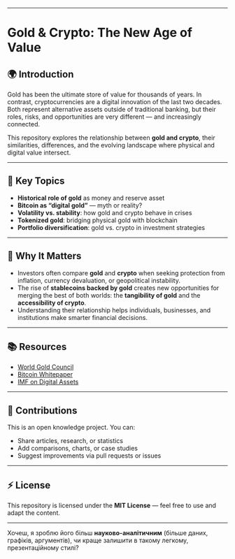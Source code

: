 

---

# Gold & Crypto: The New Age of Value

## 🌍 Introduction

Gold has been the ultimate store of value for thousands of years. In contrast, cryptocurrencies are a digital innovation of the last two decades. Both represent alternative assets outside of traditional banking, but their roles, risks, and opportunities are very different — and increasingly connected.

This repository explores the relationship between **gold and crypto**, their similarities, differences, and the evolving landscape where physical and digital value intersect.

---

## 📌 Key Topics

* **Historical role of gold** as money and reserve asset
* **Bitcoin as “digital gold”** — myth or reality?
* **Volatility vs. stability**: how gold and crypto behave in crises
* **Tokenized gold**: bridging physical gold with blockchain
* **Portfolio diversification**: gold vs. crypto in investment strategies

---

## 🔑 Why It Matters

* Investors often compare **gold** and **crypto** when seeking protection from inflation, currency devaluation, or geopolitical instability.
* The rise of **stablecoins backed by gold** creates new opportunities for merging the best of both worlds: the **tangibility of gold** and the **accessibility of crypto**.
* Understanding their relationship helps individuals, businesses, and institutions make smarter financial decisions.

---

## 📚 Resources

* [World Gold Council](https://www.gold.org/)
* [Bitcoin Whitepaper](https://bitcoin.org/bitcoin.pdf)
* [IMF on Digital Assets](https://www.imf.org/en/Topics/fintech/digital-assets)

---

## 🤝 Contributions

This is an open knowledge project. You can:

* Share articles, research, or statistics
* Add comparisons, charts, or case studies
* Suggest improvements via pull requests or issues

---

## ⚡ License

This repository is licensed under the **MIT License** — feel free to use and adapt the content.

---

Хочеш, я зроблю його більш **науково-аналітичним** (більше даних, графіків, аргументів), чи краще залишити в такому легкому, презентаційному стилі?
